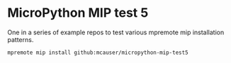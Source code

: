 # MicroPython MIP test 5

One in a series of example repos to test various mpremote mip installation patterns.

```
mpremote mip install github:mcauser/micropython-mip-test5
```
